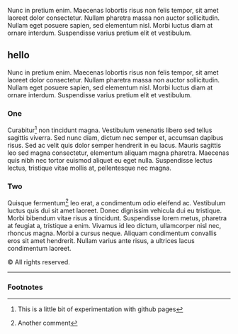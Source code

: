 Nunc in pretium enim. Maecenas lobortis risus non felis tempor, sit amet laoreet dolor consectetur. Nullam pharetra massa non auctor sollicitudin. Nullam eget posuere sapien, sed elementum nisl. Morbi luctus diam at ornare interdum. Suspendisse varius pretium elit et vestibulum.

## hello
Nunc in pretium enim. Maecenas lobortis risus non felis tempor, sit amet laoreet dolor consectetur. Nullam pharetra massa non auctor sollicitudin. Nullam eget posuere sapien, sed elementum nisl. Morbi luctus diam at ornare interdum. Suspendisse varius pretium elit et vestibulum. 

### One
Curabitur[^1] non tincidunt magna. Vestibulum venenatis libero sed tellus sagittis viverra. Sed nunc diam, dictum nec semper et, accumsan dapibus risus. Sed ac velit quis dolor semper hendrerit in eu lacus. Mauris sagittis leo sed magna consectetur, elementum aliquam magna pharetra. Maecenas quis nibh nec tortor euismod aliquet eu eget nulla. Suspendisse lectus lectus, tristique vitae mollis at, pellentesque nec magna.

### Two
Quisque fermentum[^2] leo erat, a condimentum odio eleifend ac. Vestibulum luctus quis dui sit amet laoreet. Donec dignissim vehicula dui eu tristique. Morbi bibendum vitae risus a tincidunt. Suspendisse lorem metus, pharetra at feugiat a, tristique a enim. Vivamus id leo dictum, ullamcorper nisl nec, rhoncus magna. Morbi a cursus neque. Aliquam condimentum convallis eros sit amet hendrerit. Nullam varius ante risus, a ultrices lacus condimentum laoreet.

<div>
<p id="copyright">
  &copy;  All rights reserved.
</p>

<script>
  const currentYear = new Date().getFullYear();
  const copyrightText = `&copy; Jon Curnow ${currentYear}. All rights reserved.`;
  document.querySelector('#copyright').innerHTML = copyrightText;
</script>
<hr>
</div>

### Footnotes

[^1]: This is a little bit of experimentation with github pages
[^2]: Another comment


